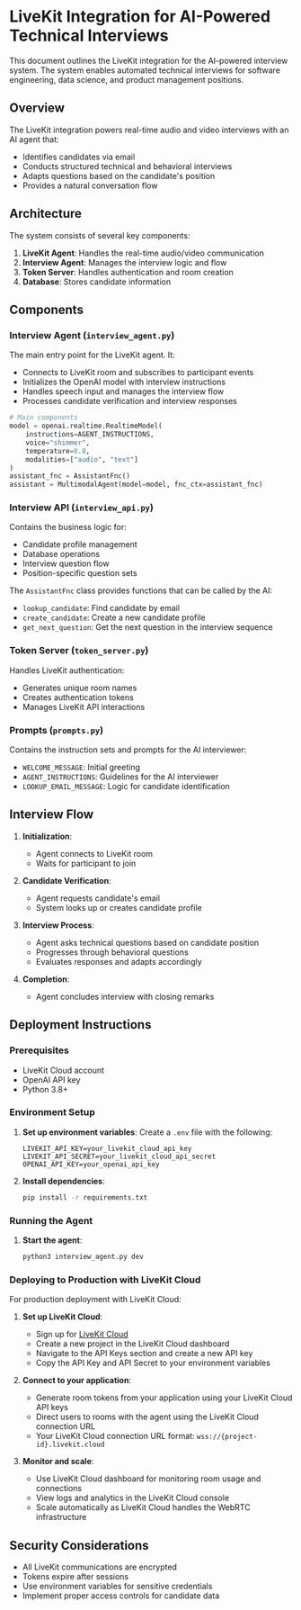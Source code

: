 # LiveKit Integration for AI-Powered Technical Interviews

This document outlines the LiveKit integration for the AI-powered interview system. The system enables automated technical interviews for software engineering, data science, and product management positions.

## Overview

The LiveKit integration powers real-time audio and video interviews with an AI agent that:
- Identifies candidates via email
- Conducts structured technical and behavioral interviews
- Adapts questions based on the candidate's position
- Provides a natural conversation flow

## Architecture

The system consists of several key components:

1. **LiveKit Agent**: Handles the real-time audio/video communication
2. **Interview Agent**: Manages the interview logic and flow
3. **Token Server**: Handles authentication and room creation
4. **Database**: Stores candidate information

## Components

### Interview Agent (`interview_agent.py`)

The main entry point for the LiveKit agent. It:
- Connects to LiveKit room and subscribes to participant events
- Initializes the OpenAI model with interview instructions
- Handles speech input and manages the interview flow
- Processes candidate verification and interview responses

```python
# Main components
model = openai.realtime.RealtimeModel(
    instructions=AGENT_INSTRUCTIONS,
    voice="shimmer",
    temperature=0.8,
    modalities=["audio", "text"]
)
assistant_fnc = AssistantFnc()
assistant = MultimodalAgent(model=model, fnc_ctx=assistant_fnc)
```

### Interview API (`interview_api.py`)

Contains the business logic for:
- Candidate profile management
- Database operations
- Interview question flow
- Position-specific question sets

The `AssistantFnc` class provides functions that can be called by the AI:
- `lookup_candidate`: Find candidate by email
- `create_candidate`: Create a new candidate profile
- `get_next_question`: Get the next question in the interview sequence

### Token Server (`token_server.py`)

Handles LiveKit authentication:
- Generates unique room names
- Creates authentication tokens
- Manages LiveKit API interactions

### Prompts (`prompts.py`)

Contains the instruction sets and prompts for the AI interviewer:
- `WELCOME_MESSAGE`: Initial greeting
- `AGENT_INSTRUCTIONS`: Guidelines for the AI interviewer
- `LOOKUP_EMAIL_MESSAGE`: Logic for candidate identification

## Interview Flow

1. **Initialization**:
   - Agent connects to LiveKit room
   - Waits for participant to join

2. **Candidate Verification**:
   - Agent requests candidate's email
   - System looks up or creates candidate profile

3. **Interview Process**:
   - Agent asks technical questions based on candidate position
   - Progresses through behavioral questions
   - Evaluates responses and adapts accordingly

4. **Completion**:
   - Agent concludes interview with closing remarks

## Deployment Instructions

### Prerequisites

- LiveKit Cloud account
- OpenAI API key
- Python 3.8+

### Environment Setup

1. **Set up environment variables**:
   Create a `.env` file with the following:
   ```
   LIVEKIT_API_KEY=your_livekit_cloud_api_key
   LIVEKIT_API_SECRET=your_livekit_cloud_api_secret
   OPENAI_API_KEY=your_openai_api_key
   ```

3. **Install dependencies**:
   ```bash
   pip install -r requirements.txt
   ```

### Running the Agent

1. **Start the agent**:
   ```bash
   python3 interview_agent.py dev
   ```

### Deploying to Production with LiveKit Cloud

For production deployment with LiveKit Cloud:

1. **Set up LiveKit Cloud**:
   - Sign up for [LiveKit Cloud](https://livekit.io/cloud)
   - Create a new project in the LiveKit Cloud dashboard
   - Navigate to the API Keys section and create a new API key
   - Copy the API Key and API Secret to your environment variables

2. **Connect to your application**:
   - Generate room tokens from your application using your LiveKit Cloud API keys
   - Direct users to rooms with the agent using the LiveKit Cloud connection URL
   - Your LiveKit Cloud connection URL format: `wss://{project-id}.livekit.cloud`

3. **Monitor and scale**:
   - Use LiveKit Cloud dashboard for monitoring room usage and connections
   - View logs and analytics in the LiveKit Cloud console
   - Scale automatically as LiveKit Cloud handles the WebRTC infrastructure

## Security Considerations

- All LiveKit communications are encrypted
- Tokens expire after sessions
- Use environment variables for sensitive credentials
- Implement proper access controls for candidate data 